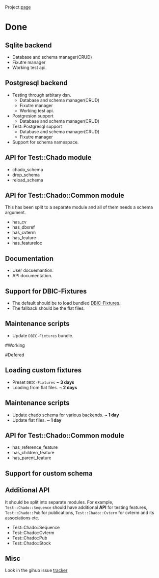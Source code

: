 Project [page](https://github.com/dictyBase/Test-Chado)


# Done

## Sqlite backend
* Database and schema manager(CRUD)
* Fixutre manager
* Working test api.

## Postgresql backend
* Testing through arbitary dsn.
  * Database and schema manager(CRUD)
  * Fixutre manager
  * Working test api.
* Postgresion support
  * Database and schema manager(CRUD)
* Test::Postgresql support
  * Database and schema manager(CRUD)
  * Fixutre manager
* Support for schema namespace. 

## API for Test::Chado module
* chado_schema
* drop_schema
* reload_schema

## API for Test::Chado::Common module

This has been split to a separate module and all of them needs a schema argument.

* has_cv
* has_dbxref
* has_cvterm
* has_feature
* has_featureloc


## Documentation 

* User docuemantion.
* API documentation.


## Support for DBIC-Fixtures

+ The default should be to load bundled [DBIC-Fixtures](https://metacpan.org/module/DBIx::Class::Fixtures). 
+ The fallback should be the flat files.

## Maintenance scripts
+ Update ```DBIC-Fixtures``` bundle. 


#Working

#Defered

## Loading custom fixtures
+ Preset ```DBIC-Fixtures``` __~ 3 days__
+ Loading from flat files. __~ 2 days__

## Maintenance scripts
+ Update chado schema for various backends. __~ 1 day__
+ Update flat files. __~ 1 day__

## API for Test::Chado::Common module

* has_reference_feature
* has_children_feature
* has_parent_feature


## Support for custom schema 

## Additional API
It should be split into separate modules. For example, ```Test::Chado::Sequence``` should have additional __API__ for testing features,
```Test::Chado::Pub``` for publications, ```Test::Chado::Cvterm``` for cvterm and its associations etc. 

* Test::Chado::Sequence
* Test::Chado::Cvterm
* Test::Chado::Pub
* Test::Chado::Stock

## Misc
Look in the gihub issue [tracker](https://github.com/dictyBase/Test-Chado/issues?state=open)
